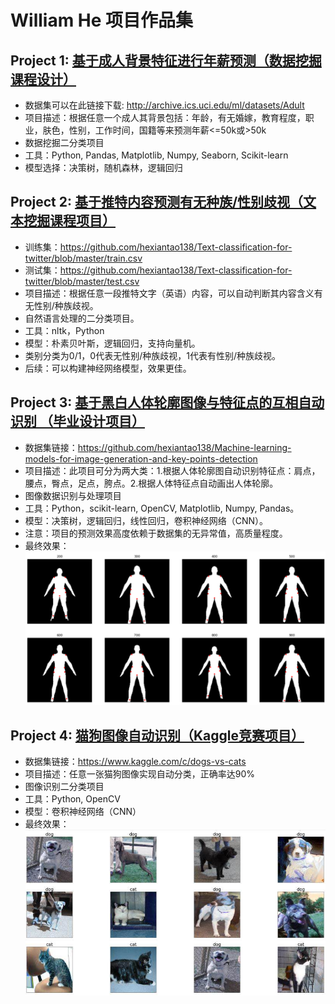 # William He 项目作品集
## Project 1: [基于成人背景特征进行年薪预测（数据挖掘课程设计）](https://github.com/hexiantao138/Tree-models-to-do-classification-for-adult-dataset)
* 数据集可以在此链接下载: http://archive.ics.uci.edu/ml/datasets/Adult
* 项目描述：根据任意一个成人其背景包括：年龄，有无婚嫁，教育程度，职业，肤色，性别，工作时间，国籍等来预测年薪<=50k或>50k
* 数据挖掘二分类项目
* 工具：Python, Pandas, Matplotlib, Numpy, Seaborn, Scikit-learn 
* 模型选择：决策树，随机森林，逻辑回归
## Project 2: [基于推特内容预测有无种族/性别歧视（文本挖掘课程项目）](https://github.com/hexiantao138/Text-classification-for-twitter)
* 训练集：https://github.com/hexiantao138/Text-classification-for-twitter/blob/master/train.csv
* 测试集：https://github.com/hexiantao138/Text-classification-for-twitter/blob/master/test.csv
* 项目描述：根据任意一段推特文字（英语）内容，可以自动判断其内容含义有无性别/种族歧视。
* 自然语言处理的二分类项目。
* 工具：nltk，Python
* 模型：朴素贝叶斯，逻辑回归，支持向量机。
* 类别分类为0/1，0代表无性别/种族歧视，1代表有性别/种族歧视。
* 后续：可以构建神经网络模型，效果更佳。
## Project 3: [基于黑白人体轮廓图像与特征点的互相自动识别 （毕业设计项目）](https://github.com/hexiantao138/Machine-learning-models-for-image-generation-and-key-points-detection)
* 数据集链接：https://github.com/hexiantao138/Machine-learning-models-for-image-generation-and-key-points-detection
* 项目描述：此项目可分为两大类：1.根据人体轮廓图自动识别特征点：肩点，腰点，臀点，足点，胯点。2.根据人体特征点自动画出人体轮廓。
* 图像数据识别与处理项目
* 工具：Python，scikit-learn, OpenCV, Matplotlib, Numpy, Pandas。
* 模型：决策树，逻辑回归，线性回归，卷积神经网络（CNN）。
* 注意：项目的预测效果高度依赖于数据集的无异常值，高质量程度。
* 最终效果：
![](/project3.png)
## Project 4: [猫狗图像自动识别（Kaggle竞赛项目）](https://github.com/hexiantao138/Dogs-vs-Cats-Kaggle)
* 数据集链接：https://www.kaggle.com/c/dogs-vs-cats
* 项目描述：任意一张猫狗图像实现自动分类，正确率达90%
* 图像识别二分类项目
* 工具：Python, OpenCV
* 模型：卷积神经网络（CNN）
* 最终效果：
![](/project%204.jpg)
